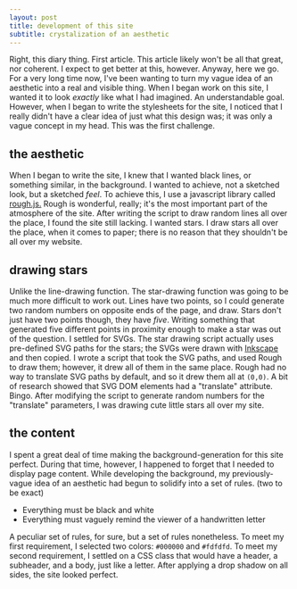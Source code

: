 ```yaml
---
layout: post
title: development of this site
subtitle: crystalization of an aesthetic
---
```

Right, this diary thing. First article. This article likely won't be all that great, nor coherent. I expect to get better at this, however. Anyway, here we go. For a very long time now, I've been wanting to turn my vague idea of an aesthetic into a real and visible thing. When I began work on this site, I wanted it to look *exactly* like what I had imagined. An understandable goal. However, when I began to write the stylesheets for the site, I noticed that I really didn't have a clear idea of just what this design was; it was only a vague concept in my head. This was the first challenge.

## the aesthetic
When I began to write the site, I knew that I wanted black lines, or something similar, in the background. I wanted to achieve, not a sketched look, but a sketched *feel*. To achieve this, I use a javascript library called [rough.js.](https://roughjs.com/) Rough is wonderful, really; it's the most important part of the atmosphere of the site. After writing the script to draw random lines all over the place, I found the site still lacking. I wanted stars. I draw stars all over the place, when it comes to paper; there is no reason that they shouldn't be all over my website.

## drawing stars
Unlike the line-drawing function. The star-drawing function was going to be much more difficult to work out. Lines have two points, so I could generate two random numbers on opposite ends of the page, and draw. Stars don't just have two points though, they have *five*. Writing something that generated five different points in proximity enough to make a star was out of the question. I settled for SVGs. The star drawing script actually uses pre-defined SVG paths for the stars; the SVGs were drawn with [Inkscape](https://inkscape.org/en/) and then copied. I wrote a script that took the SVG paths, and used Rough to draw them; however, it drew all of them in the same place. Rough had no way to translate SVG paths by default, and so it drew them all at `(0,0)`. A bit of research showed that SVG DOM elements had a "translate" attribute. Bingo. After modifying the script to generate random numbers for the "translate" parameters, I was drawing cute little stars all over my site.

## the content
I spent a great deal of time making the background-generation for this site perfect. During that time, however, I happened to forget that I needed to display page content. While developing the background, my previously-vague idea of an aesthetic had begun to solidify into a set of rules. (two to be exact)

* Everything must be black and white
* Everything must vaguely remind the viewer of a handwritten letter

A peculiar set of rules, for sure, but a set of rules nonetheless. To meet my first requirement, I selected two colors: `#000000` and `#fdfdfd`. To meet my second requirement, I settled on a CSS class that would have a header, a subheader, and a body, just like a letter. After applying a drop shadow on all sides, the site looked perfect.